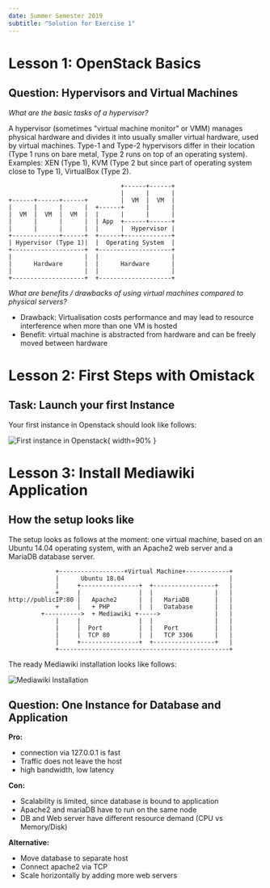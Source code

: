 ```yaml
---
date: Summer Semester 2019
subtitle: "Solution for Exercise 1"
---
```


# Lesson 1: OpenStack Basics

## Question: Hypervisors and Virtual Machines

*What are the basic tasks of a hypervisor?*

A hypervisor (sometimes "virtual machine monitor" or VMM) manages physical
hardware and divides it into usually smaller virtual hardware, used by virtual
machines. Type-1 and Type-2 hypervisors differ in their location (Type 1 runs on
bare metal, Type 2 runs on top of an operating system). Examples: XEN (Type 1), KVM (Type 2 but since part of operating system close to Type 1), VirtualBox (Type 2).

```
                               +------+------+
                               |      |      |
+------+------+------+         |  VM  |  VM  |
|      |      |      |  +------+      |      |
|  VM  |  VM  |  VM  |  |      |      |      |
|      |      |      |  | App  +------+------+
|      |      |      |  |      |  Hypervisor |
+-------------+------+  +------+-------------+
| Hypervisor (Type 1)|  |  Operating System  |
+--------------------+  +--------------------+
|                    |  |                    |
|      Hardware      |  |      Hardware      |
|                    |  |                    |
+--------------------+  +--------------------+

```

*What are benefits / drawbacks of using virtual machines compared to physical servers?*

- Drawback: Virtualisation costs performance and may lead to resource interference when more than one VM is hosted
- Benefit: virtual machine is abstracted from hardware and can be freely moved between hardware

# Lesson 2: First Steps with Omistack

## Task: Launch your first Instance

Your first instance in Openstack should look like follows:

![First instance in Openstack](imgs/firstinstance.png){ width=90% }

# Lesson 3: Install Mediawiki Application

## How the setup looks like

The setup looks as follows at the moment: one virtual machine, based on an Ubuntu 14.04 operating system, with an Apache2 web server and a MariaDB database server.

```
             +------------------+Virtual Machine+------------+
             |      Ubuntu 18.04                             |
             |     +----------------+  +-----------------+   |
             +     |                |  |                 |   |
http://publicIP:80 |   Apache2      |  |   MariaDB       |   |
             +     |   + PHP        |  |   Database      |   |
         +---------->  + Mediawiki +----->               |   |
             |     |                |  |                 |   |
             |     |  Port          |  |   Port          |   |
             |     |  TCP 80        |  |   TCP 3306      |   |
             |     +----------------+  +-----------------+   |
             +-----------------------------------------------+
```

The ready Mediawiki installation looks like follows:

![Mediawiki Installation](imgs/mediawiki.png)

## Question: One Instance for Database and Application

**Pro:**

 - connection via 127.0.0.1 is fast
 - Traffic does not leave the host
 - high bandwidth, low latency

**Con:**

 - Scalability is limited, since database is bound to application
 - Apache2 and mariaDB have to run on the same node 
 - DB and Web server have different resource demand (CPU vs Memory/Disk)


**Alternative:**

 - Move database to separate host
 - Connect apache2 via TCP
 - Scale horizontally by adding more web servers
